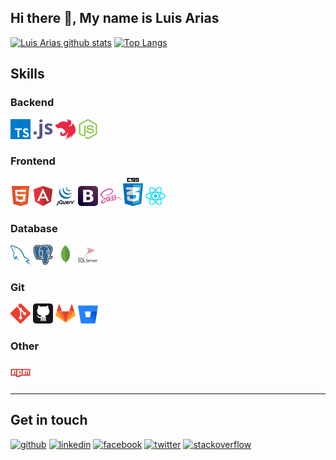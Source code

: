 ## Hi there 👋, My name is Luis Arias
[![Luis Arias github stats](https://github-readme-stats.vercel.app/api?username=ariassd&show_icons=true)](https://github.com/ariassd)
[![Top Langs](https://github-readme-stats.vercel.app/api/top-langs/?username=ariassd&layout=compact&show_icons=true)](https://github.com/ariassd)

## Skills
### Backend 
![typescript](assets/typescriptlang-icon.png) ![javascript](assets/javascript-icon.png) ![nestjs](assets/nestjs-icon.png) ![nodejs](assets/nodejs-icon.png)

### Frontend 
![html](assets/w3_html5-icon.png) ![angular](assets/angular-icon.png) ![jquery](assets/jquery.png) ![bootstrap](assets/getbootstrap-icon.png) ![sass](assets/sass-lang-icon.png) ![css3](assets/css3.png) ![rectjs](assets/reactjs-icon.png)

### Database 
![mysql](assets/mysql-icon.png) ![postgre](assets/postgresql-icon.png) ![mongodb](assets/mongodb-icon.png) ![mssql](assets/mssql.png)


### Git
![git](assets/git-scm-icon.png) ![github](assets/github-tile.png) ![gitlab](assets/gitlab-icon.png) ![bitbucket](assets/bitbucket.png)

### Other
 ![npm](assets/npm.png)

---
## Get in touch
[<img src='https://cdn.jsdelivr.net/npm/simple-icons@3.0.1/icons/github.svg' alt='github' height='40'>](https://github.com/ariassd)  [<img src='https://cdn.jsdelivr.net/npm/simple-icons@3.0.1/icons/linkedin.svg' alt='linkedin' height='40'>](https://www.linkedin.com/in/ariassd/)  [<img src='https://cdn.jsdelivr.net/npm/simple-icons@3.0.1/icons/facebook.svg' alt='facebook' height='40'>](https://www.facebook.com/ariassl)  [<img src='https://cdn.jsdelivr.net/npm/simple-icons@3.0.1/icons/twitter.svg' alt='twitter' height='40'>](https://twitter.com/ariassd)  [<img src='https://cdn.jsdelivr.net/npm/simple-icons@3.0.1/icons/stackoverflow.svg' alt='stackoverflow' height='40'>](https://stackoverflow.com/users/12178724/luis-arias)  



